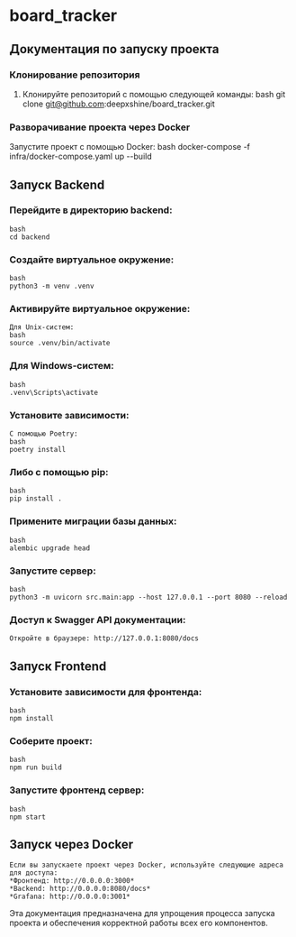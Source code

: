 # board_tracker
## Документация по запуску проекта

### Клонирование репозитория

1. Клонируйте репозиторий с помощью следующей команды:
    bash
    git clone git@github.com:deepxshine/board_tracker.git

### Разворачивание проекта через Docker
Запустите проект с помощью Docker:
    bash
    docker-compose -f infra/docker-compose.yaml up --build

## Запуск Backend

### Перейдите в директорию backend:
    bash
    cd backend

### Создайте виртуальное окружение:
    bash
    python3 -m venv .venv

### Активируйте виртуальное окружение:
    Для Unix-систем:
    bash
    source .venv/bin/activate

### Для Windows-систем:
    bash
    .venv\Scripts\activate

### Установите зависимости:
    С помощью Poetry:
    bash
    poetry install

### Либо с помощью pip:
    bash
    pip install .

### Примените миграции базы данных:
    bash
    alembic upgrade head

### Запустите сервер:
    bash
    python3 -m uvicorn src.main:app --host 127.0.0.1 --port 8080 --reload

### Доступ к Swagger API документации:
    Откройте в браузере: http://127.0.0.1:8080/docs

##  Запуск Frontend

### Установите зависимости для фронтенда:
    bash
    npm install

### Соберите проект:
    bash
    npm run build

### Запустите фронтенд сервер:
    bash
    npm start

## Запуск через Docker
    Если вы запускаете проект через Docker, используйте следующие адреса для доступа:
    *Фронтенд: http://0.0.0.0:3000*
    *Backend: http://0.0.0.0:8080/docs*
    *Grafana: http://0.0.0.0:3001*

Эта документация предназначена для упрощения процесса запуска проекта и обеспечения корректной работы всех его компонентов.
